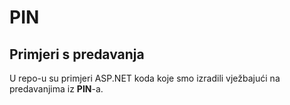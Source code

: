 # PIN
## Primjeri s predavanja
U repo-u su primjeri ASP.NET koda koje smo izradili vježbajući na predavanjima iz <strong>PIN</strong>-a.